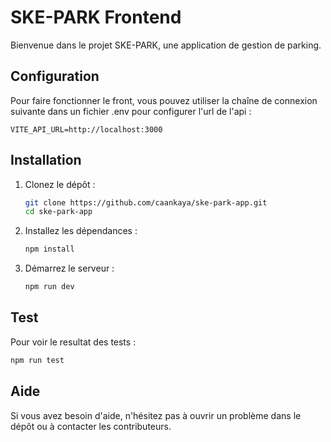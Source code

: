 # SKE-PARK Frontend

Bienvenue dans le projet SKE-PARK, une application de gestion de parking.

## Configuration

Pour faire fonctionner le front, vous pouvez utiliser la chaîne de connexion suivante dans un fichier .env pour configurer l'url de l'api :

```env
VITE_API_URL=http://localhost:3000
```

## Installation

1. Clonez le dépôt :

   ```bash
   git clone https://github.com/caankaya/ske-park-app.git
   cd ske-park-app
   ```

2. Installez les dépendances :

   ```bash
   npm install
   ```

3. Démarrez le serveur :

   ```bash
   npm run dev
   ```

## Test

Pour voir le resultat des tests :

```bash
npm run test
```

## Aide

Si vous avez besoin d'aide, n'hésitez pas à ouvrir un problème dans le dépôt ou à contacter les contributeurs.
